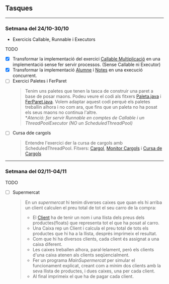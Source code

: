 ## Tasques
<hr>

### Setmana del 24/10-30/10
- Exercicis Callable, Runnable i Executors

TODO

- [X] Transformar la implementació del exercici [Callable Multiplicació](src/a1/Multiplicacio.java) en una implementació sense fer servir processos. (Sense Callable ni Executor)
- [X] Transformar la implementació [Alumne](src/a1/Alumne.java) i [Notes](src/a1/Notes.java) en una execució concurrent.
- [ ] Exercici Paletes i FerParet  
  > Tenim uns paletes que tenen la tasca de construir una paret a base de posar maons.
  > Podeu veure el codi als fitxers [Paleta.java](src/a1/Paleta.java) i [FerParet.java](src/a1/FerParet.java).
  > Volem adaptar aquest codi perquè els paletes treballin alhora i no com ara, que fins que un paleta no ha posat els seus maons no continua l'altre.  
  > *_Atenció: fer servir Runnable en comptes de Callable i un ThreadPoolExecutor (NO un ScheduledThreadPool)_
- [ ] Cursa dde cargols  
  > Entendre l'exercici der la cursa de cargols amb ScheduledThreadPool.
  > Fitxers: [Cargol](src/a1/Cargol.java), [Monitor Cargols](src/a1/MonitorCargols.java) i [Cursa de Cargols](src/a1/CursaCargols.java)

<hr>

### Setmana del 02/11-04/11

TODO  

- [ ]  Supermercat
   > En un *supermercat* hi tenim diverses caixes que quan els hi arriba un client calculen el preu total de tot el seu
   > carro de la compra:
   > - El [Client](src/a1/Client.java) ha de tenir un nom i una llista dels preus dels productes(floats) que representa tot el que ha posat al carro.  
   > - Una Caixa rep un Client i calcula el preu total de tots els productes que hi ha a la llista, després imprimeix el
  resultat.
   > - Com que hi ha diversos clients, cada client és assignat a una caixa diferent. 
   > - Les caixes treballen alhora,  paral·lelament, però els clients d'una caixa atenen als clients seqüencialment.
   > - Fer un programa *MainSupermercat* per simular el funcionament explicat, creant com a mínim dos clients amb la seva
  llista de productes, i dues caixes, una per cada client.
   > - Al final imprimeix el que ha de pagar cada client.